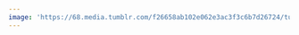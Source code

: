 ```yaml
---
image: 'https://68.media.tumblr.com/f26658ab102e062e3ac3f3c6b7d26724/tumblr_nnhciixevQ1tbdx3so1_1280.jpg'
---
```

